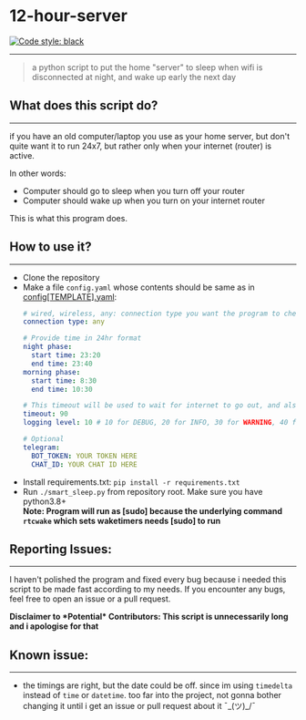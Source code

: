 # 12-hour-server
[![Code style: black](https://img.shields.io/badge/code%20style-black-000000.svg)](https://github.com/psf/black)

------

> a python script to put the home "server" to sleep when wifi is disconnected at night, and wake up early the next day

## What does this script do?

---
if you have an old computer/laptop you use as your home server, 
but don't quite want it to run 24x7, but rather only when your internet (router) is active.

In other words:
- Computer should go to sleep when you turn off your router
- Computer should wake up when you turn on your internet router

This is what this program does.

## How to use it?

---
- Clone the repository
- Make a file `config.yaml` whose contents should be same as in [config[TEMPLATE].yaml](config%5BTEMPLATE%5D.yaml):
    ```yaml
    # wired, wireless, any: connection type you want the program to check for internet connectivity
    connection type: any
    
    # Provide time in 24hr format
    night phase:
      start time: 23:20
      end time: 23:40
    morning phase:
      start time: 8:30
      end time: 10:30
    
    # This timeout will be used to wait for internet to go out, and also to wait for internet to come back in
    timeout: 90
    logging level: 10 # 10 for DEBUG, 20 for INFO, 30 for WARNING, 40 for ERROR, 50 for CRITICAL logging level
    
    # Optional
    telegram:
      BOT_TOKEN: YOUR TOKEN HERE
      CHAT_ID: YOUR CHAT ID HERE

    ```
- Install requirements.txt: `pip install -r requirements.txt`
- Run `./smart_sleep.py` from repository root. Make sure you have python3.8+ \
**Note: Program will run as [sudo] because the underlying command `rtcwake` which sets waketimers needs [sudo] to run**
  
## Reporting Issues:

---
I haven't polished the program and fixed every bug because i needed this script to be made fast according to my needs.
If you encounter any bugs, feel free to open an issue or a pull request.

**Disclaimer to \*Potential\* Contributors: This script is unnecessarily long and i apologise for that**

## Known issue:

---

- the timings are right, but the date could be off. since im using `timedelta` instead of `time` or `datetime`.
too far into the project, not gonna bother changing it until i get an issue or pull request about it 
¯\_(ツ)_/¯